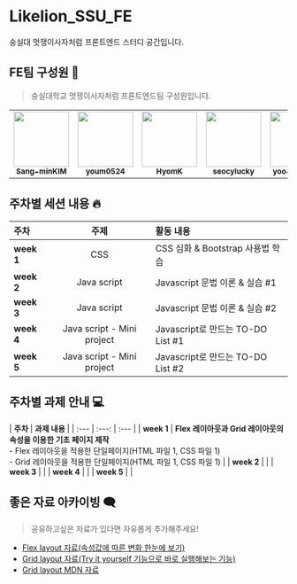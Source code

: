 # Likelion_SSU_FE
숭실대 멋쟁이사자처럼 프론트엔드 스터디 공간입니다.

## FE팀 구성원 💪
> 숭실대학교 멋쟁이사자처럼 프론트엔드팀 구성원입니다.
<table>
   <tr>
        <td align="center"><a href="https://github.com/Sang-minKIM"><img src="https://avatars.githubusercontent.com/u/87116017?v=4" width="100px;" alt=""/><br /><sub><b>Sang-minKIM</b></sub></a></td>
        <td align="center"><a href="https://github.com/youm0524"><img src="https://avatars.githubusercontent.com/u/102306400?v=4" width="100px;" alt=""/><br /><sub><b>youm0524</b></sub></a></td>
        <td align="center"><a href="https://github.com/HyomK"><img src="https://avatars.githubusercontent.com/u/78139690?v=4" width="100px;" alt=""/><br /><sub><b>HyomK</b></sub></a></td>
        <td align="center"><a href="https://github.com/seocylucky"><img src="https://avatars.githubusercontent.com/u/94633589?v=4" width="100px;" alt=""/><br /><sub><b>seocylucky</b></sub></a></td>
        <td align="center"><a href="https://github.com/yoo-jimin127"><img src="https://avatars.githubusercontent.com/u/66112716?v=4" width="100px;" alt=""/><br /><sub><b>yoo-jimin127</b></sub></a></td>
        <td align="center"><a href="https://github.com/Jun99uu"><img src="https://avatars.githubusercontent.com/u/44965706?v=4" width="100px;" alt=""/><br /><sub><b>Jun99uu</b></sub></a></td>
        <td align="center"><a href="https://github.com/HwangSunBeom"><img src="https://avatars.githubusercontent.com/u/72551358?v=4" width="100px;" alt=""/><br /><sub><b>HwangSunBeom</b></sub></a></td>
   </tr>
</table>

## 주차별 세션 내용 🔥
| <b> 주차 </b>| <b> 주제 </b> | <b> 활동 내용 </b>|
| :--- | :---: | :--- |
| <strong>week 1</strong> | CSS | CSS 심화 & Bootstrap 사용법 학습 |
| <strong>week 2</strong> | Java script | Javascript 문법 이론 & 실습 #1 |
| <strong>week 3</strong> | Java script | Javascript 문법 이론 & 실습 #2 |
| <strong>week 4</strong> | Java script - Mini project | Javascript로 만드는 TO-DO List #1 |
| <strong>week 5</strong> | Java script - Mini project | Javascript로 만드는 TO-DO List #2 |

## 주차별 과제 안내 💻
| <b> 주차 </b>| <b> 과제 내용 </b>|
| :--- | :---: | :--- |
| <strong>week 1</strong> | <b>Flex 레이아웃과 Grid 레이아웃의 속성을 이용한 기초 페이지 제작</b><br> - Flex 레이아웃을 적용한 단일페이지(HTML 파일 1, CSS 파일 1)<br> - Grid 레이아웃을 적용한 단일페이지(HTML 파일 1, CSS 파일 1) |
| <strong>week 2</strong> | |
| <strong>week 3</strong> | |
| <strong>week 4</strong> | |
| <strong>week 5</strong> | |

## 좋은 자료 아카이빙 🗨 
> 공유하고싶은 자료가 있다면 자유롭게 추가해주세요!
- [Flex layout 자료(속성값에 따른 변화 한눈에 보기)](https://beautifulcss.com/archives/2812)
- [Grid layout 자료(Try it yourself 기능으로 바로 실행해보는 기능)](https://www.w3schools.com/css/css_grid.asp)
- [Grid layout MDN 자료](https://developer.mozilla.org/ko/docs/Web/CSS/CSS_Grid_Layout/Basic_concepts_of_grid_layout)